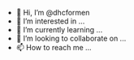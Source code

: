 - 👋 Hi, I’m @dhcformen
- 👀 I’m interested in ...
- 🌱 I’m currently learning ...
- 💞️ I’m looking to collaborate on ...
- 📫 How to reach me ...

<!---
dhcformen/dhcformen is a ✨ special ✨ repository because its `README.md` (this file) appears on your GitHub profile.
You can click the Preview link to take a look at your changes.
--->
